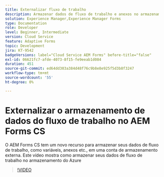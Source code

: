 ```yaml
---
title: Externalizar fluxo de trabalho
description: Armazenar dados de fluxo de trabalho e anexos no armazenamento do Azure
solution: Experience Manager,Experience Manager Forms
type: Documentation
role: Developer
level: Beginner, Intermediate
version: Cloud Service
feature: Adaptive Forms
topic: Development
jira: KT-9542
badgeVersions: label="Cloud Service AEM Forms" before-title="false"
exl-id: 06621fc7-afde-4073-8f15-fe9eeab1d084
duration: 451
source-git-commit: ed64dd303a384d48f76c9b8e8e925f5d3b8f3247
workflow-type: tm+mt
source-wordcount: '55'
ht-degree: 0%

---
```


# Externalizar o armazenamento de dados do fluxo de trabalho no AEM Forms CS

O AEM Forms CS tem um novo recurso para armazenar seus dados de fluxo de trabalho, como variáveis, anexos etc., em uma conta de armazenamento externa. Este vídeo mostra como armazenar seus dados de fluxo de trabalho no armazenamento do Azure

>[!VIDEO](https://video.tv.adobe.com/v/339610?quality=12&learn=on)
